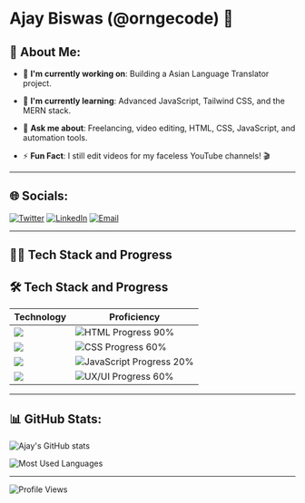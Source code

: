 # Ajay Biswas (@orngecode) 🚀

## 🌟 About Me:

- 🔭 **I'm currently working on**: 
  Building a Asian Language Translator project.
  
- 🌱 **I'm currently learning**: 
  Advanced JavaScript, Tailwind CSS, and the MERN stack.
  
- 💬 **Ask me about**: 
  Freelancing, video editing, HTML, CSS, JavaScript, and automation tools.

- ⚡ **Fun Fact**: 
  I still edit videos for my faceless YouTube channels! 🎬

---

## 🌐 Socials:

[![Twitter](https://img.shields.io/badge/Twitter-1DA1F2?style=for-the-badge&logo=twitter&logoColor=white)](https://twitter.com/orngecode)
[![LinkedIn](https://img.shields.io/badge/LinkedIn-0077B5?style=for-the-badge&logo=linkedin&logoColor=white)](https://linkedin.com/in/orngecode)
[![Email](https://img.shields.io/badge/Email-D14836?style=for-the-badge&logo=gmail&logoColor=white)](mailto:orngecode@gmail.com)

---

## 🧑‍💻 Tech Stack and Progress

## 🛠️ Tech Stack and Progress

| Technology               | Proficiency  |
|--------------------------|--------------|
| <img src="https://img.shields.io/badge/HTML5-E34F26?style=for-the-badge&logo=html5&logoColor=white" />  | ![HTML Progress](https://progress-bar.dev/90/?scale=100&width=100&height=100&color=E34F26&suffix=%) 90% |
| <img src="https://img.shields.io/badge/CSS3-1572B6?style=for-the-badge&logo=css3&logoColor=white" />   | ![CSS Progress](https://progress-bar.dev/60/?scale=100&width=100&height=100&color=1572B6&suffix=%) 60% |
| <img src="https://img.shields.io/badge/JavaScript-F7DF1E?style=for-the-badge&logo=javascript&logoColor=black" />  | ![JavaScript Progress](https://progress-bar.dev/20/?scale=100&width=100&height=100&color=F7DF1E&suffix=%) 20% |
| <img src="https://img.shields.io/badge/UX%2FUI-008080?style=for-the-badge&logo=adobe&logoColor=white" /> | ![UX/UI Progress](https://progress-bar.dev/60/?scale=100&width=100&height=100&color=008080&suffix=%) 60% |




---

## 📊 GitHub Stats:

![Ajay's GitHub stats](https://github-readme-stats.vercel.app/api?username=orngecode&show_icons=true&theme=radical)

![Most Used Languages](https://github-readme-stats.vercel.app/api/top-langs/?username=orngecode&layout=compact&theme=radical)

---

![Profile Views](https://komarev.com/ghpvc/?username=orngecode&color=blueviolet&style=for-the-badge)



